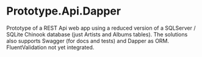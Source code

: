 # Prototype.Api.Dapper

Prototype of a REST Api web app using a reduced version of a SQLServer / SQLite Chinook database (just Artists and Albums tables). 
The solutions also supports Swagger (for docs and tests) and Dapper as ORM. 
FluentValidation not yet integrated.
